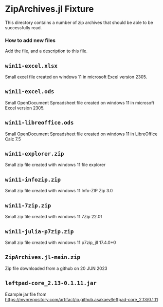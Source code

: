 # ZipArchives.jl Fixture

This directory contains a number of zip archives 
that should be able to be successfully read.

### How to add new files

Add the file, and a description to this file.

## `win11-excel.xlsx`
Small excel file created on windows 11 in microsoft Excel version 2305.

## `win11-excel.ods`
Small OpenDocument Spreadsheet file created on windows 11 in microsoft Excel version 2305.

## `win11-libreoffice.ods`
Small OpenDocument Spreadsheet file created on windows 11 in LibreOffice Calc 7.5

## `win11-explorer.zip`
Small zip file created with windows 11 file explorer

## `win11-infozip.zip`
Small zip file created with windows 11 Info-ZIP Zip 3.0

## `win11-7zip.zip`
Small zip file created with windows 11 7Zip 22.01

## `win11-julia-p7zip.zip`
Small zip file created with windows 11 p7zip_jll 17.4.0+0

## `ZipArchives.jl-main.zip`
Zip file downloaded from a github on 20 JUN 2023

## `leftpad-core_2.13-0.1.11.jar`
Example jar file from https://mvnrepository.com/artifact/io.github.asakaev/leftpad-core_2.13/0.1.11

